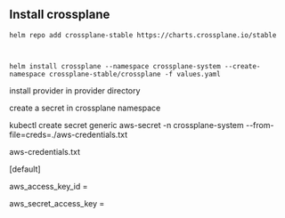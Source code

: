 ## Install crossplane


```
helm repo add crossplane-stable https://charts.crossplane.io/stable



helm install crossplane --namespace crossplane-system --create-namespace crossplane-stable/crossplane -f values.yaml
```


install provider in provider directory


create a secret in crossplane namespace

kubectl create secret generic aws-secret -n crossplane-system --from-file=creds=./aws-credentials.txt

aws-credentials.txt

[default]

aws_access_key_id = 

aws_secret_access_key =